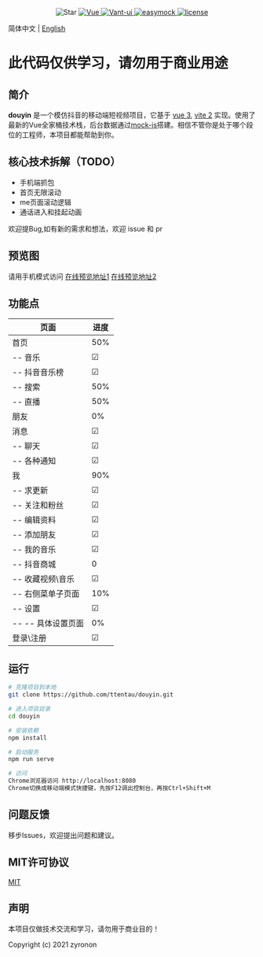 <p align="center">
   <img src="https://badgen.net/github/stars/ttentau/douyin" alt="Star">
  <a href="https://github.com/vuejs/vue">
    <img src="https://img.shields.io/badge/Vue-3-brightgreen.svg" alt="Vue">
  </a>
  <a href="https://cn.vitejs.dev">
    <img src="https://img.shields.io/badge/vite-2-brightgreen.svg" alt="Vant-ui">
  </a> 
  <a href="http://mockjs.com">
    <img src="https://img.shields.io/badge/mockjs-brightgreen.svg" alt="easymock">
  </a>
    <a href="https://github.com/Geek-James/ddBuy/blob/master/LICENSE">
    <img src="https://img.shields.io/github/license/mashape/apistatus.svg" alt="license">
  </a>
</p>

简体中文 | [English](https://github.com/ttentau/douyin/vue3-vite/README.en.md)

# 此代码仅供学习，请勿用于商业用途

## 简介

**douyin** 是一个模仿抖音的移动端短视频项目，它基于 [vue 3](https://v3.cn.vuejs.org/),
[vite 2](https://cn.vitejs.dev/)
实现。使用了最新的Vue全家桶技术栈，后台数据通过[mock-js](http://mockjs.com)搭建。相信不管你是处于哪个段位的工程师，本项目都能帮助到你。

## 核心技术拆解（TODO）

- 手机端抓包
- 首页无限滚动
- me页面滚动逻辑
- 通话进入和挂起动画

欢迎提Bug,如有新的需求和想法，欢迎 issue 和 pr

## 预览图
请用手机模式访问
[在线预览地址1](http://ttentau.top/dy/)
[在线预览地址2](http://ttentau.top/dy/)

## 功能点

页面|进度
---|---
首页|50%
-- 音乐|&#9745;
-- 抖音音乐榜|&#9745;
-- 搜索|50%
-- 直播|50%
朋友|0%
消息|&#9745;
-- 聊天|&#9745;
-- 各种通知|&#9745;
我|90%
-- 求更新|&#9745;
-- 关注和粉丝|&#9745;
-- 编辑资料|&#9745;
-- 添加朋友|&#9745;
-- 我的音乐|&#9745;
-- 抖音商城|0
-- 收藏视频\音乐|&#9745;
-- 右侧菜单子页面|10%
-- 设置|&#9745;
-- -- 具体设置页面|0%
登录\注册|&#9745;

## 运行

```bash
# 克隆项目到本地
git clone https://github.com/ttentau/douyin.git

# 进入项目目录
cd douyin

# 安装依赖
npm install

# 启动服务
npm run serve

# 访问
Chrome浏览器访问 http://localhost:8080
Chrome切换成移动端模式快捷键，先按F12调出控制台，再按Ctrl+Shift+M

```

## 问题反馈

移步Issues，欢迎提出问题和建议。

## MIT许可协议

[MIT](https://github.com/ttentau/douyin/blob/vue3-vite/LICENSE)

## 声明

本项目仅做技术交流和学习，请勿用于商业目的！

Copyright (c) 2021 zyronon

